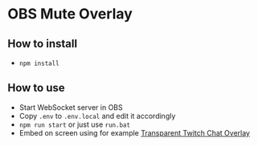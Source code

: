 # OBS Mute Overlay

## How to install

- `npm install`

## How to use

- Start WebSocket server in OBS
- Copy `.env` to `.env.local` and edit it accordingly
- `npm run start` or just use `run.bat`
- Embed on screen using for example [Transparent Twitch Chat Overlay](https://github.com/baffler/Transparent-Twitch-Chat-Overlay)

